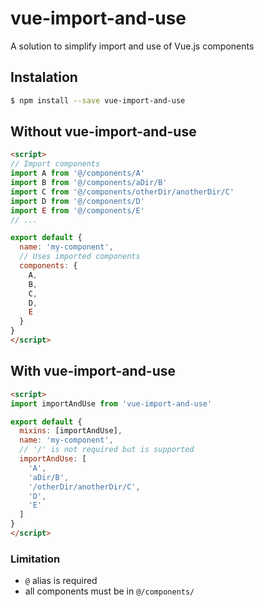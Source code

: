 # vue-import-and-use
A solution to simplify import and use of Vue.js components

## Instalation
```sh
$ npm install --save vue-import-and-use
```

## Without vue-import-and-use


```HTML
<script>
// Import components
import A from '@/components/A'
import B from '@/components/aDir/B'
import C from '@/components/otherDir/anotherDir/C'
import D from '@/components/D'
import E from '@/components/E'
// ...

export default {
  name: 'my-component',
  // Uses imported components
  components: {
    A,
    B,
    C,
    D,
    E
  }
}
</script>
```

## With vue-import-and-use


```HTML
<script>
import importAndUse from 'vue-import-and-use'

export default {
  mixins: [importAndUse],
  name: 'my-component',
  // '/' is not required but is supported
  importAndUse: [
    'A', 
    'aDir/B', 
    '/otherDir/anotherDir/C', 
    'D', 
    'E'
  ]
}
</script>
```

### Limitation
 - `@` alias is required
 - all components must be in `@/components/`